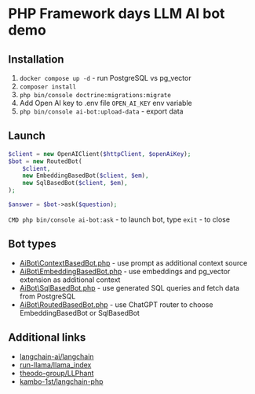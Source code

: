 # PHP Framework days LLM AI bot demo

## Installation

1. `docker compose up -d` - run PostgreSQL vs pg_vector
2. `composer install`
3. `php bin/console doctrine:migrations:migrate`
4. Add Open AI key to .env file `OPEN_AI_KEY` env variable
5. `php bin/console ai-bot:upload-data` - export data


## Launch

```php
$client = new OpenAIClient($httpClient, $openAiKey);
$bot = new RoutedBot(
    $client,
    new EmbeddingBasedBot($client, $em),
    new SqlBasedBot($client, $em),
);

$answer = $bot->ask($question);
```

`CMD php bin/console ai-bot:ask` - to launch bot, type `exit` - to close

## Bot types

- [AiBot\ContextBasedBot.php](src/AiBot/ContextBasedBot.php) - use prompt as additional context source
- [AiBot\EmbeddingBasedBot.php](src/AiBot/EmbeddingBasedBot.php)  - use embeddings and pg_vector extension as additional context
- [AiBot\SqlBasedBot.php](src/AiBot/SqlBasedBot.php) - use generated SQL queries and fetch data from PostgreSQL
- [AiBot\RoutedBasedBot.php](src/AiBot/RoutedBasedBot.php) - use ChatGPT router to choose EmbeddingBasedBot or SqlBasedBot

## Additional links

- [langchain-ai/langchain](https://github.com/angchain-ai/langchain)
- [run-llama/llama_index](https://github.com/run-llama/llama_index)
- [theodo-group/LLPhant](https://github.com/theodo-group/LLPhant)
- [kambo-1st/langchain-php](https://github.com/kambo-1st/langchain-php)
